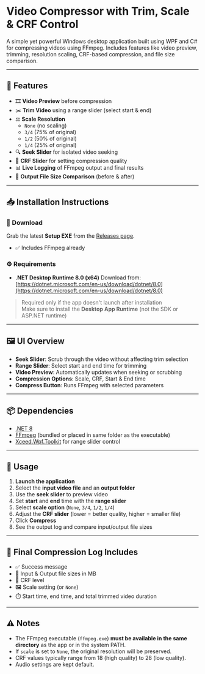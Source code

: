 ﻿# Video Compressor with Trim, Scale & CRF Control

A simple yet powerful Windows desktop application built using WPF and C# for compressing videos using FFmpeg. Includes features like video preview, trimming, resolution scaling, CRF-based compression, and file size comparison.

---

## 🔧 Features

- 🎞️ **Video Preview** before compression
- ✂️ **Trim Video** using a range slider (select start & end)
- ⚖️ **Scale Resolution**  
  - `None` (no scaling)  
  - `3/4` (75% of original)  
  - `1/2` (50% of original)  
  - `1/4` (25% of original)
- 🔍 **Seek Slider** for isolated video seeking
- 🔄 **CRF Slider** for setting compression quality
- 📊 **Live Logging** of FFmpeg output and final results
- 📁 **Output File Size Comparison** (before & after)

---

## 📥 Installation Instructions

### 🔽 Download

Grab the latest **Setup EXE** from the [Releases page](https://github.com/mmaarij/FFMPEG-Compressor-UI/releases).

- ✅ Includes FFmpeg already

### ⚙️ Requirements

- **.NET Desktop Runtime 8.0 (x64)**
  Download from: [https://dotnet.microsoft.com/en-us/download/dotnet/8.0](https://dotnet.microsoft.com/en-us/download/dotnet/8.0)
> Required only if the app doesn't launch after installation<br>
> Make sure to install the **Desktop App Runtime** (not the SDK or ASP.NET runtime)

---

## 🖼️ UI Overview

- **Seek Slider**: Scrub through the video without affecting trim selection
- **Range Slider**: Select start and end time for trimming
- **Video Preview**: Automatically updates when seeking or scrubbing
- **Compression Options**: Scale, CRF, Start & End time
- **Compress Button**: Runs FFmpeg with selected parameters

---

## 📦 Dependencies

- [.NET 8](https://dotnet.microsoft.com/en-us/)
- [FFmpeg](https://ffmpeg.org/) (bundled or placed in same folder as the executable)
- [Xceed.Wpf.Toolkit](https://github.com/xceedsoftware/wpftoolkit) for range slider control

---

## 🚀 Usage

1. **Launch the application**
2. Select the **input video file** and an **output folder**
3. Use the **seek slider** to preview video
4. Set **start** and **end** time with the **range slider**
5. Select **scale option** (`None`, `3/4`, `1/2`, `1/4`)
6. Adjust the **CRF slider** (lower = better quality, higher = smaller file)
7. Click **Compress**
8. See the output log and compare input/output file sizes

---

## 📄 Final Compression Log Includes

- ✅ Success message
- 📁 Input & Output file sizes in MB
- 🎯 CRF level
- 🖼️ Scale setting (or `None`)
- ⏱️ Start time, end time, and total trimmed video duration

---

## ⚠️ Notes

- The FFmpeg executable (`ffmpeg.exe`) **must be available in the same directory** as the app or in the system PATH.
- If `scale` is set to `None`, the original resolution will be preserved.
- CRF values typically range from 18 (high quality) to 28 (low quality).
- Audio settings are kept default.
